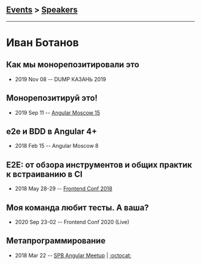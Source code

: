 ## [Events](../README.md) > [Speakers](../speakers.md)
---

# Иван Ботанов

## Как мы монорепозитировали это
- 2019 Nov 08 -- DUMP КАЗАНЬ 2019    
## Монорепозитируй это!
- 2019 Sep 11 -- [Angular Moscow 15](https://youtu.be/n0c7kIJQZqE)    
## e2e и BDD в Angular 4+
- 2018 Feb 15 -- Angular Moscow 8    
## E2E: от обзора инструментов и общих практик к встраиванию в CI
- 2018 May 28-29 -- [Frontend Conf 2018](https://www.youtube.com/watch?v=iKt9Q4u1emU)    
## Моя команда любит тесты. А ваша?
- 2020 Sep 23-02 -- Frontend Conf 2020 (Live)    
## Метапрограммирование
- 2018 Mar 22 -- [SPB Angular Meetup](https://youtu.be/JOO_Trs3X5M)   | [:octocat:](https://github.com/StressoID/custom-angular-decorators) 
